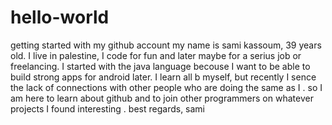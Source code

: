 # hello-world
getting started with my github account
my name is sami kassoum, 39 years old.
I live in palestine, I code for fun and later maybe for a serius job or freelancing.
I started with the java language becouse I want to be able to build strong apps for android later.
I learn all b myself, but recently I sence the lack of connections with other people who are doing the same as I .
so I am here to learn about github and to join other programmers on whatever projects I found interesting .
best regards, sami
